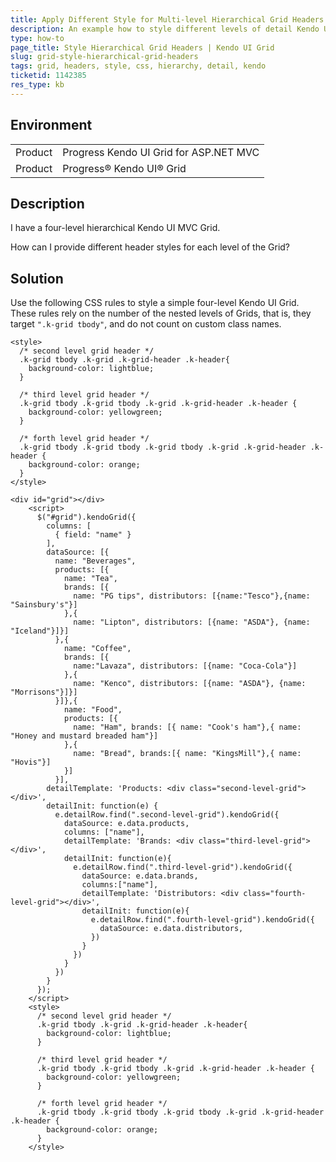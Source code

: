 ```yaml
---
title: Apply Different Style for Multi-level Hierarchical Grid Headers
description: An example how to style different levels of detail Kendo UI Grids with CSS.
type: how-to
page_title: Style Hierarchical Grid Headers | Kendo UI Grid
slug: grid-style-hierarchical-grid-headers
tags: grid, headers, style, css, hierarchy, detail, kendo
ticketid: 1142385
res_type: kb
---
```


## Environment

<table>
 <tr>
  <td>Product</td>
  <td>Progress Kendo UI Grid for ASP.NET MVC</td>
 </tr>
 <tr>
  <td>Product</td>  <td>Progress® Kendo UI® Grid</td>
 </tr>
</table>


## Description

I have a four-level hierarchical Kendo UI MVC Grid.

How can I provide different header styles for each level of the Grid?

## Solution 

Use the following CSS rules to style a simple four-level Kendo UI Grid. These rules rely on the number of the nested levels of Grids, that is, they target `".k-grid tbody"`, and do not count on custom class names. 

```
<style>
  /* second level grid header */
  .k-grid tbody .k-grid .k-grid-header .k-header{
    background-color: lightblue;
  }

  /* third level grid header */
  .k-grid tbody .k-grid tbody .k-grid .k-grid-header .k-header {
    background-color: yellowgreen;
  }

  /* forth level grid header */
  .k-grid tbody .k-grid tbody .k-grid tbody .k-grid .k-grid-header .k-header {
    background-color: orange;
  }
</style>
```

```dojo
<div id="grid"></div>
    <script>
      $("#grid").kendoGrid({
        columns: [
          { field: "name" }
        ],
        dataSource: [{
          name: "Beverages",
          products: [{
            name: "Tea",
            brands: [{
              name: "PG tips", distributors: [{name:"Tesco"},{name: "Sainsbury's"}]
            },{
              name: "Lipton", distributors: [{name: "ASDA"}, {name: "Iceland"}]}]
          },{
            name: "Coffee",
            brands: [{
              name:"Lavaza", distributors: [{name: "Coca-Cola"}]
            },{
              name: "Kenco", distributors: [{name: "ASDA"}, {name: "Morrisons"}]}]
          }]},{
            name: "Food",
            products: [{
              name: "Ham", brands: [{ name: "Cook's ham"},{ name: "Honey and mustard breaded ham"}]
            },{
              name: "Bread", brands:[{ name: "KingsMill"},{ name: "Hovis"}]
            }]
          }],
        detailTemplate: 'Products: <div class="second-level-grid"></div>',
        detailInit: function(e) {
          e.detailRow.find(".second-level-grid").kendoGrid({
            dataSource: e.data.products,
            columns: ["name"],
            detailTemplate: 'Brands: <div class="third-level-grid"></div>',
            detailInit: function(e){
              e.detailRow.find(".third-level-grid").kendoGrid({
                dataSource: e.data.brands,
                columns:["name"],
                detailTemplate: 'Distributors: <div class="fourth-level-grid"></div>',
                detailInit: function(e){
                  e.detailRow.find(".fourth-level-grid").kendoGrid({
                    dataSource: e.data.distributors,
                  })
                }
              })
            }
          })
        }
      });
    </script>
    <style>
      /* second level grid header */
      .k-grid tbody .k-grid .k-grid-header .k-header{
        background-color: lightblue;
      }

      /* third level grid header */
      .k-grid tbody .k-grid tbody .k-grid .k-grid-header .k-header {
        background-color: yellowgreen;
      }

      /* forth level grid header */
      .k-grid tbody .k-grid tbody .k-grid tbody .k-grid .k-grid-header .k-header {
        background-color: orange;
      }
    </style>
```
